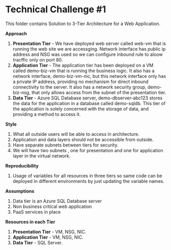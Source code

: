 # Technical Challenge #1
This folder contains Solution to 3-Tier Architecture for a Web Application.

**Approach**
1. **Presentation Tier** - We have deployed web server called web-vm that is running the web site we are accessging. Network interface has public ip address and NSG was used so we can configure inbound rule to aloow tracffic only on port 80.
2. **Application Tier** - The application tier has been deployed on a VM called demo-biz-vm that is running the business logic. It also has a network interface, demo-biz-vm-nic, but this network interface only has a private IP address, providing no mechanism for direct inbound connectivity to the server. It also has a network security group, demo-biz-nsg, that only allows access from the subnet of the presentation tier.
3. **Data Tier** - Azure SQL Database server, demo-dbserver-abc123 stores the data for the application in a database called demo-sqldb. This tier of the application is solely concerned with the storage of data, and providing a method to access it.


**Style**
1. What all outside users will be able to access in architecture.
2. Application and data layers should not be accessible from outside.
3. Have separate subnets between tiers for security.
4. We will have two subnets , one for presentation and one for application layer in the virtual network.


**Reproducibility**
1. Usage of variables for all resources in three tiers so same code can be deployed in different environments by just updating the variable names.


**Assumptions**
1. Data tier is an Azure SQL Database server
2. Non business critical web application
3. PaaS services in place


**Resources in each Tier**
1. **Presentation Tier** - VM, NSG, NIC.
2. **Application Tier**  - VM, NSG, NIC.
3. **Data Tier** - SQL Server.
